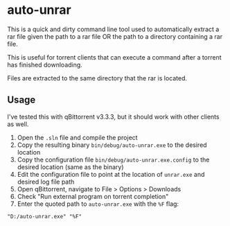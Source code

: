 # auto-unrar

This is a quick and dirty command line tool used to automatically extract a rar file given the path to a rar file OR the path to a directory containing a rar file.

This is useful for torrent clients that can execute a command after a torrent has finished downloading.

Files are extracted to the same directory that the rar is located.

## Usage

I've tested this with qBittorrent v3.3.3, but it should work with other clients as well.

1. Open the `.sln` file and compile the project
2. Copy the resulting binary `bin/debug/auto-unrar.exe` to the desired location
3. Copy the configuration file `bin/debug/auto-unrar.exe.config` to the desired location (same as the binary)
4. Edit the configuration file to point at the location of `unrar.exe` and desired log file path
5. Open qBittorrent, navigate to File > Options > Downloads
6. Check "Run external program on torrent completion"
7. Enter the quoted path to `auto-unrar.exe` with the `%F` flag:

````
"D:/auto-unrar.exe" "%F"
````